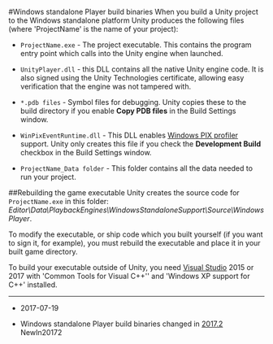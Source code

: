 #Windows standalone Player build binaries
When you build a Unity project to the Windows standalone platform Unity produces the following files (where 'ProjectName' is the name of your project):

* `ProjectName.exe` - The project executable. This contains the program entry point which calls into the Unity engine when launched.

* `UnityPlayer.dll` - this DLL contains all the native Unity engine code. It is also signed using the Unity Technologies certificate, allowing easy verification that the engine was not tampered with.

* `*.pdb files` - Symbol files for debugging. Unity copies these to the build directory if you enable __Copy PDB files__ in the Build Settings window.

* `WinPixEventRuntime.dll` - This DLL enables [Windows PIX profiler](https://blogs.msdn.microsoft.com/pix/2017/01/17/introducing-pix-on-windows-beta/) support. Unity only creates this file if you check the __Development Build__ checkbox in the Build Settings window. 

* `ProjectName_Data folder` - This folder contains all the data needed to run your project.

##Rebuilding the game executable
Unity creates the source code for `ProjectName.exe` in this  folder: *Editor\Data\PlaybackEngines\WindowsStandaloneSupport\Source\WindowsPlayer*.

To modify the executable, or ship code which you built yourself (if you want to sign it, for example), you must rebuild the executable and place it in your built game directory. 

To build your executable outside of Unity, you need [Visual Studio](https://www.visualstudio.com/) 2015 or 2017 with 'Common Tools for Visual C++'' and 'Windows XP support for C++' installed.

---
* <span class="page-edit">2017-07-19  <!-- include IncludeTextNewPageSomeEdit --></span>

* <span class="page-history">Windows standalone Player build binaries changed in [2017.2](https://docs.unity3d.com/2017.2/Documentation/Manual/30_search.html?q=newin20172) <span class="search-words">NewIn20172</span></span>

